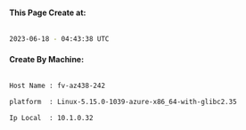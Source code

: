 
   
#### This Page Create at:

```bash

2023-06-18 - 04:43:38 UTC

```

#### Create By Machine:

```bash

Host Name : fv-az438-242

platform  : Linux-5.15.0-1039-azure-x86_64-with-glibc2.35

Ip Local  : 10.1.0.32

```

